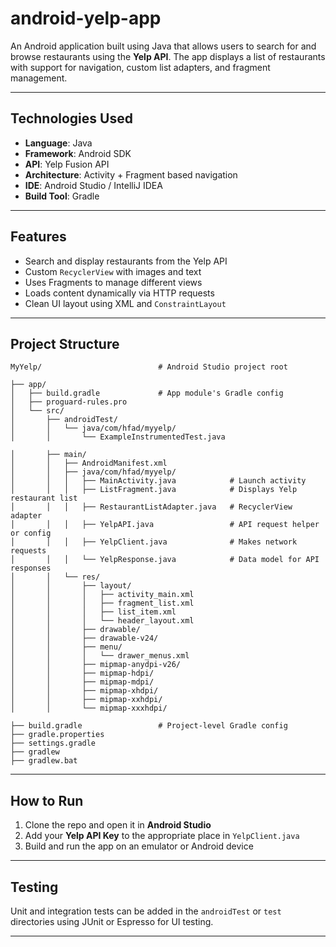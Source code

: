 # android-yelp-app

An Android application built using Java that allows users to search for and browse restaurants using the **Yelp API**. The app displays a list of restaurants with support for navigation, custom list adapters, and fragment management.

---

## Technologies Used

- **Language**: Java
- **Framework**: Android SDK
- **API**: Yelp Fusion API
- **Architecture**: Activity + Fragment based navigation
- **IDE**: Android Studio / IntelliJ IDEA
- **Build Tool**: Gradle

---

## Features

- Search and display restaurants from the Yelp API
- Custom `RecyclerView` with images and text
- Uses Fragments to manage different views
- Loads content dynamically via HTTP requests
- Clean UI layout using XML and `ConstraintLayout`

---

## Project Structure
```
MyYelp/                          # Android Studio project root

├── app/
│   ├── build.gradle             # App module's Gradle config
│   ├── proguard-rules.pro
│   └── src/
│       ├── androidTest/
│       │   └── java/com/hfad/myyelp/
│       │       └── ExampleInstrumentedTest.java

│       ├── main/
│       │   ├── AndroidManifest.xml
│       │   ├── java/com/hfad/myyelp/
│       │   │   ├── MainActivity.java            # Launch activity
│       │   │   ├── ListFragment.java            # Displays Yelp restaurant list
│       │   │   ├── RestaurantListAdapter.java   # RecyclerView adapter
│       │   │   ├── YelpAPI.java                 # API request helper or config
│       │   │   ├── YelpClient.java              # Makes network requests
│       │   │   └── YelpResponse.java            # Data model for API responses
│       │   └── res/
│       │       ├── layout/
│       │       │   ├── activity_main.xml
│       │       │   ├── fragment_list.xml
│       │       │   ├── list_item.xml
│       │       │   └── header_layout.xml
│       │       ├── drawable/
│       │       ├── drawable-v24/
│       │       ├── menu/
│       │       │   └── drawer_menus.xml
│       │       ├── mipmap-anydpi-v26/
│       │       ├── mipmap-hdpi/
│       │       ├── mipmap-mdpi/
│       │       ├── mipmap-xhdpi/
│       │       ├── mipmap-xxhdpi/
│       │       └── mipmap-xxxhdpi/

├── build.gradle                 # Project-level Gradle config
├── gradle.properties
├── settings.gradle
├── gradlew
├── gradlew.bat
```

---

## How to Run

1. Clone the repo and open it in **Android Studio**
2. Add your **Yelp API Key** to the appropriate place in `YelpClient.java`
3. Build and run the app on an emulator or Android device

---

## Testing

Unit and integration tests can be added in the `androidTest` or `test` directories using JUnit or Espresso for UI testing.

---






